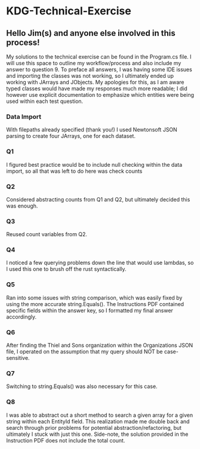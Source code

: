 # KDG-Technical-Exercise

## Hello Jim(s) and anyone else involved in this process!
My solutions to the technical exercise can be found in the Program.cs file. I will use this space to outline my workflow/process and also include my answer to question 9. To preface all answers, I was having some IDE issues and importing the classes was not working, so I ultimately ended up working with JArrays and JObjects. My apologies for this, as I am aware typed classes would have made my responses much more readable; I did however use explicit documentation to emphasize which entities were being used within each test question.

### Data Import
With filepaths already specified (thank you!) I used Newtonsoft JSON parsing to create four JArrays, one for each dataset.

### Q1
I figured best practice would be to include null checking within the data import, so all that was left to do here was check counts

### Q2
Considered abstracting counts from Q1 and Q2, but ultimately decided this was enough.

### Q3
Reused count variables from Q2.

### Q4
I noticed a few querying problems down the line that would use lambdas, so I used this one to brush off the rust syntactically.

### Q5
Ran into some issues with string comparison, which was easily fixed by using the more accurate string.Equals(). The Instructions PDF contained specific fields within the answer key, so I formatted my final answer accordingly.

### Q6
After finding the Thiel and Sons organization within the Organizations JSON file, I operated on the assumption that my query should NOT be case-sensitive.

### Q7
Switching to string.Equals() was also necessary for this case.

### Q8
I was able to abstract out a short method to search a given array for a given string within each EntityId field. This realization made me double back and search through prior problems for potential abstraction/refactoring, but ultimately I stuck with just this one. Side-note, the solution provided in the Instruction PDF does not include the total count.



